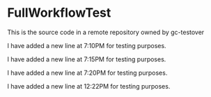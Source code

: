 # FullWorkflowTest

This is the source code in a remote repository owned by gc-testover

I have added a new line at 7:10PM for testing purposes.

I have added a new line at 7:15PM for testing purposes.

I have added a new line at 7:20PM for testing purposes.

I have added a new line at 12:22PM for testing purposes.
